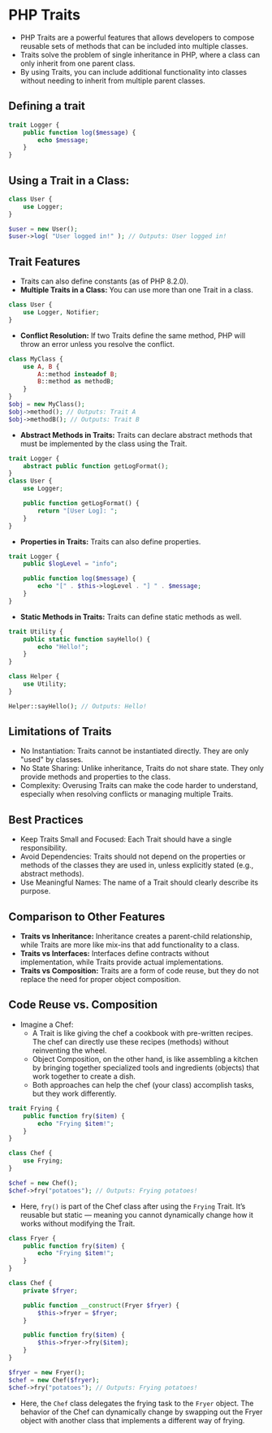 # PHP Traits

- PHP Traits are a powerful features that allows developers to compose reusable sets of methods that can be included into multiple classes.
- Traits solve the problem of single inheritance in PHP, where a class can only inherit from one parent class.
- By using Traits, you can include additional functionality into classes without needing to inherit from multiple parent classes.

## Defining a trait

```php
trait Logger {
    public function log($message) {
        echo $message;
    }
}
```

## Using a Trait in a Class:

```php
class User {
    use Logger;
}

$user = new User();
$user->log( "User logged in!" ); // Outputs: User logged in!
```

## Trait Features

- Traits can also define constants (as of PHP 8.2.0).
- **Multiple Traits in a Class:** You can use more than one Trait in a class.

```php
class User {
    use Logger, Notifier;
}
```

- **Conflict Resolution:** If two Traits define the same method, PHP will throw an error unless you resolve the conflict.

```php
class MyClass {
    use A, B {
        A::method insteadof B;
        B::method as methodB;
    }
}
$obj = new MyClass();
$obj->method(); // Outputs: Trait A
$obj->methodB(); // Outputs: Trait B
```

- **Abstract Methods in Traits:** Traits can declare abstract methods that must be implemented by the class using the Trait.

```php
trait Logger {
    abstract public function getLogFormat();
}
class User {
    use Logger;

    public function getLogFormat() {
        return "[User Log]: ";
    }
}
```

- **Properties in Traits:** Traits can also define properties.

```php
trait Logger {
    public $logLevel = "info";

    public function log($message) {
        echo "[" . $this->logLevel . "] " . $message;
    }
}
```

- **Static Methods in Traits:** Traits can define static methods as well.

```php
trait Utility {
    public static function sayHello() {
        echo "Hello!";
    }
}

class Helper {
    use Utility;
}

Helper::sayHello(); // Outputs: Hello!
```

## Limitations of Traits

- No Instantiation: Traits cannot be instantiated directly. They are only "used" by classes.
- No State Sharing: Unlike inheritance, Traits do not share state. They only provide methods and properties to the class.
- Complexity: Overusing Traits can make the code harder to understand, especially when resolving conflicts or managing multiple Traits.

## Best Practices

- Keep Traits Small and Focused: Each Trait should have a single responsibility.
- Avoid Dependencies: Traits should not depend on the properties or methods of the classes they are used in, unless explicitly stated (e.g., abstract methods).
- Use Meaningful Names: The name of a Trait should clearly describe its purpose.

## Comparison to Other Features

- **Traits vs Inheritance:** Inheritance creates a parent-child relationship, while Traits are more like mix-ins that add functionality to a class.
- **Traits vs Interfaces:** Interfaces define contracts without implementation, while Traits provide actual implementations.
- **Traits vs Composition:** Traits are a form of code reuse, but they do not replace the need for proper object composition.

## Code Reuse vs. Composition

- Imagine a Chef:
  - A Trait is like giving the chef a cookbook with pre-written recipes. The chef can directly use these recipes (methods) without reinventing the wheel.
  - Object Composition, on the other hand, is like assembling a kitchen by bringing together specialized tools and ingredients (objects) that work together to create a dish.
  - Both approaches can help the chef (your class) accomplish tasks, but they work differently.

```php
trait Frying {
    public function fry($item) {
        echo "Frying $item!";
    }
}

class Chef {
    use Frying;
}

$chef = new Chef();
$chef->fry("potatoes"); // Outputs: Frying potatoes!
```

- Here, `fry()` is part of the Chef class after using the `Frying` Trait. It’s reusable but static — meaning you cannot dynamically change how it works without modifying the Trait.

```php
class Fryer {
    public function fry($item) {
        echo "Frying $item!";
    }
}

class Chef {
    private $fryer;

    public function __construct(Fryer $fryer) {
        $this->fryer = $fryer;
    }

    public function fry($item) {
        $this->fryer->fry($item);
    }
}

$fryer = new Fryer();
$chef = new Chef($fryer);
$chef->fry("potatoes"); // Outputs: Frying potatoes!
```

- Here, the `Chef` class delegates the frying task to the `Fryer` object. The behavior of the Chef can dynamically change by swapping out the Fryer object with another class that implements a different way of frying.
